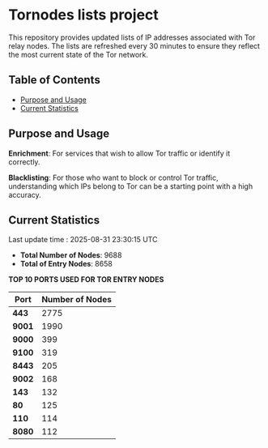 # Tornodes lists project

This repository provides updated lists of IP addresses associated with Tor relay nodes. The lists are refreshed every 30 minutes to ensure they reflect the most current state of the Tor network.

## Table of Contents

- [Purpose and Usage](#purpose-and-usage)
- [Current Statistics](#current-statistics)


## Purpose and Usage

**Enrichment**: For services that wish to allow Tor traffic or identify it correctly.

**Blacklisting**: For those who want to block or control Tor traffic, understanding which IPs belong to Tor can be a starting point with a high accuracy.

## Current Statistics

Last update time : 2025-08-31 23:30:15 UTC

- **Total Number of Nodes**: 9688
- **Total of Entry Nodes**: 8658

**TOP 10 PORTS USED FOR TOR ENTRY NODES**

| **Port** | **Number of Nodes** |
|------|-----------------|
| **443**   | 2775  |
| **9001**   | 1990  |
| **9000**   | 399  |
| **9100**   | 319  |
| **8443**   | 205  |
| **9002**   | 168  |
| **143**   | 132  |
| **80**   | 125  |
| **110**   | 114  |
| **8080**   | 112  |

